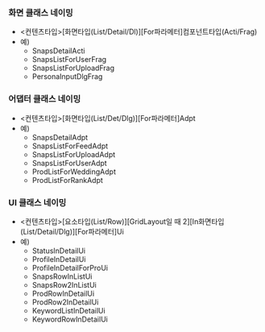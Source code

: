 ### 화면 클래스 네이밍
- <컨텐츠타입>[화면타입(List/Detail/Dl)][For파라메터]컴포넌트타입(Acti/Frag)
- 예)
	- SnapsDetailActi
	- SnapsListForUserFrag
	- SnapsListForUploadFrag
	- PersonaInputDlgFrag
	
### 어댑터 클래스 네이밍
- <컨텐츠타입>[화면타입(List/Det/Dlg)][For파라메터]Adpt
- 예)
	- SnapsDetailAdpt
	- SnapsListForFeedAdpt
	- SnapsListForUploadAdpt
	- SnapsListForUserAdpt
	- ProdListForWeddingAdpt
	- ProdListForRankAdpt

### UI 클래스 네이밍
- <컨텐츠타입>[요소타입(List/Row)][GridLayout일 때 2][In화면타입(List/Detail/Dlg)][For파라메터]Ui
- 예)
	- StatusInDetailUi
	- ProfileInDetailUi
	- ProfileInDetailForProUi
	- SnapsRowInListUi
	- SnapsRow2InListUi
	- ProdRowInDetailUi
	- ProdRow2InDetailUi
	- KeywordListInDetailUi
	- KeywordRowInDetailUi

